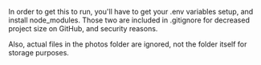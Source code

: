 In order to get this to run, you'll have to get your .env variables setup, and install node_modules. Those two are included in .gitignore for decreased project size on GitHub, and security reasons.

Also, actual files in the photos folder are ignored, not the folder itself for storage purposes. 
